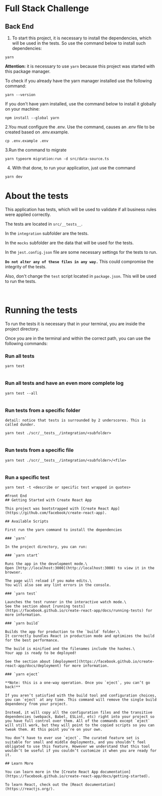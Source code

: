 # Full Stack Challenge

## Back End

1. To start this project, it is necessary to install the dependencies, which will be used in the tests. So use the command below to install such dependencies:

````
yarn
````
**Attention:** it is necessary to use `yarn` because this project was started with this package manager.

To check if you already have the yarn manager installed use the following command:

````
yarn --version
````

If you don't have yarn installed, use the command below to install it globally on your machine:

````
npm install --global yarn
````

2.You must configure the .env. Use the command, causes an .env file to be created based on .env.example.
````
cp .env.example .env
````

3.Run the command to migrate
````
yarn typeorm migration:run -d src/data-source.ts
````
4. With that done, to run your application, just use the command
````
yarn dev
````


# **About the tests**
This application has tests, which will be used to validate if all business rules were applied correctly.

The tests are located in `src/__tests__`.

In the `integration` subfolder are the tests.

In the `mocks` subfolder are the data that will be used for the tests.

In the `jest.config.json` file are some necessary settings for the tests to run.

**`Do not alter any of these files in any way.`** This could compromise the integrity of the tests.

Also, don't change the `test` script located in `package.json`. This will be used to run the tests.

<br>

# **Running the tests**

To run the tests it is necessary that in your terminal, you are inside the project directory.

Once you are in the terminal and within the correct path, you can use the following commands:
### Run all tests
````
yarn test
````
#
### Run all tests and have an even more complete log
````
yarn test --all
````
#

### Run tests from a specific folder
`detail: notice that tests is surrounded by 2 underscores. This is called dunder.`
````
yarn test ./scr/__tests__/integration/<subfolder>
````
#
### Run tests from a specific file
````
yarn test ./scr/__tests__/integration/<subfolder>/<file>
````
#
### Run a specific test
````
yarn test -t <describe or specific test wrapped in quotes>

#Front End
## Getting Started with Create React App

This project was bootstrapped with [Create React App](https://github.com/facebook/create-react-app).

## Available Scripts

First run the yarn command to install the dependencies

### `yarn`

In the project directory, you can run:

### `yarn start`

Runs the app in the development mode.\
Open [http://localhost:3000](http://localhost:3000) to view it in the browser.

The page will reload if you make edits.\
You will also see any lint errors in the console.

### `yarn test`

Launches the test runner in the interactive watch mode.\
See the section about [running tests](https://facebook.github.io/create-react-app/docs/running-tests) for more information.

### `yarn build`

Builds the app for production to the `build` folder.\
It correctly bundles React in production mode and optimizes the build for the best performance.

The build is minified and the filenames include the hashes.\
Your app is ready to be deployed!

See the section about [deployment](https://facebook.github.io/create-react-app/docs/deployment) for more information.

### `yarn eject`

**Note: this is a one-way operation. Once you `eject`, you can’t go back!**

If you aren’t satisfied with the build tool and configuration choices, you can `eject` at any time. This command will remove the single build dependency from your project.

Instead, it will copy all the configuration files and the transitive dependencies (webpack, Babel, ESLint, etc) right into your project so you have full control over them. All of the commands except `eject` will still work, but they will point to the copied scripts so you can tweak them. At this point you’re on your own.

You don’t have to ever use `eject`. The curated feature set is suitable for small and middle deployments, and you shouldn’t feel obligated to use this feature. However we understand that this tool wouldn’t be useful if you couldn’t customize it when you are ready for it.

## Learn More

You can learn more in the [Create React App documentation](https://facebook.github.io/create-react-app/docs/getting-started).

To learn React, check out the [React documentation](https://reactjs.org/).
